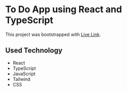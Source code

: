 # To Do App using React and TypeScript

This project was bootstrapped with [Live Link](https://typescript-todo-jubair.netlify.app/).

## Used Technology

- React
- TypeScript
- JavaScript
- Tailwind
- CSS